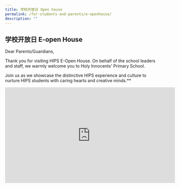 ```yaml
---
title: 学校开放日 Open house
permalink: /for-students-and-parents/e-openhouse/
description: ""
---
```

## 学校开放日 E-open House


Dear Parents/Guardians,

Thank you for visiting HIPS E-Open House. On behalf of the school leaders and staff, we warmly welcome you to Holy Innocents' Primary School. 

Join us as we showcase the distinctive HIPS experience and culture&nbsp;to nurture HIPS students with caring hearts and creative minds.**

<iframe width="560" height="315" src="https://www.youtube.com/embed/I10bfz4U4CU" title="YouTube video player" frameborder="0" allow="accelerometer; autoplay; clipboard-write; encrypted-media; gyroscope; picture-in-picture" allowfullscreen=""></iframe>